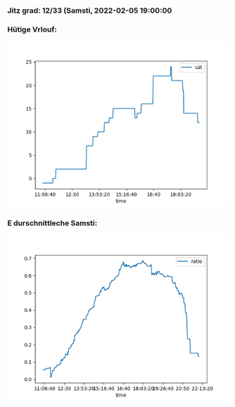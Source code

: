 ### Jitz grad: 12/33 (Samsti, 2022-02-05 19:00:00

### Hütige Vrlouf:
![Graph](Today.png)

### E durschnittleche Samsti:
![Graph](Samsti.png)